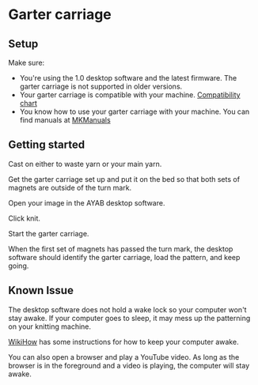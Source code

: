 # Garter carriage

## Setup

Make sure:
  - You're using the 1.0 desktop software and the latest firmware. The garter carriage is not supported in older versions.
  - Your garter carriage is compatible with your machine. [Compatibility chart](https://www.needlesofsteel.org.uk/compat-brother.html#garter)
  - You know how to use your garter carriage with your machine. You can find manuals at [MKManuals](https://mkmanuals.com/)

## Getting started

Cast on either to waste yarn or your main yarn.

Get the garter carriage set up and put it on the bed so that both sets of magnets are outside of the turn mark.

Open your image in the AYAB desktop software. 

Click knit.

Start the garter carriage. 

When the first set of magnets has passed the turn mark, the desktop software should identify the garter carriage, load the pattern, and keep going.

## Known Issue

The desktop software does not hold a wake lock so your computer won't stay awake. If your computer goes to sleep, it may mess up the patterning on your knitting machine.

[WikiHow](https://www.wikihow.com/Keep-Your-Computer-Awake) has some instructions for how to keep your computer awake.

You can also open a browser and play a YouTube video. As long as the browser is in the foreground and a video is playing, the computer will stay awake.
